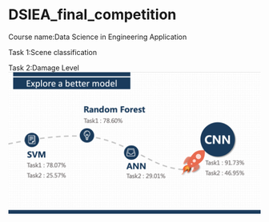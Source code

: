 # DSIEA_final_competition
Course name:Data Science in Engineering Application

Task 1:Scene classification

Task 2:Damage Level
![image](https://github.com/emily40830/DSIEA_final_competition/blob/master/image.png)


 
 
